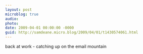 ```yaml
---
layout: post
microblog: true
audio: 
photo: 
date: 2009-04-01 00:00:00 -0000
guid: http://samdeane.micro.blog/2009/04/01/t1430574061.html
---
```

back at work - catching up on the email mountain
